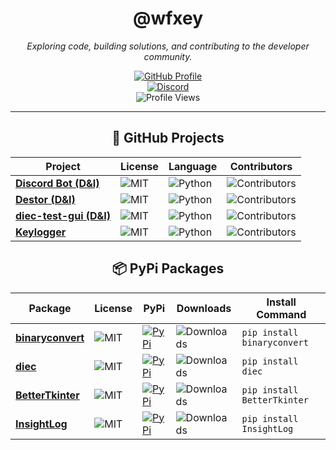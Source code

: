 <div align="center">

# @wfxey

*Exploring code, building solutions, and contributing to the developer community.*

[![GitHub Profile](https://img.shields.io/badge/GitHub-Profile-blue?logo=github&style=flat-square)](https://github.com/wfxey)  
[![Discord](https://img.shields.io/badge/Discord-5865F2?style=flat&logo=discord&logoColor=white)](https://discord.gg/rfrMnA4XCc)  
![Profile Views](https://komarev.com/ghpvc/?username=wfxey&color=red&style=flat-square)

---

## 📂 GitHub Projects

| **Project**                          | **License** | **Language** | **Contributors** |
|--------------------------------------|-------------|--------------|------------------|
| [**Discord Bot (D&I)**](https://github.com/D-I-Projects/Discord-Bot) | ![MIT](https://img.shields.io/badge/License-MIT-blue)       | ![Python](https://img.shields.io/badge/Python-3670A0?style=flat&logo=python&logoColor=fff) | ![Contributors](https://img.shields.io/github/contributors-anon/D-I-Projects/Discord-Bot) |
| [**Destor (D&I)**](https://github.com/D-I-Projects/Destor) | ![MIT](https://img.shields.io/badge/License-MIT-blue) | ![Python](https://img.shields.io/badge/Python-3670A0?style=flat&logo=python&logoColor=fff) | ![Contributors](https://img.shields.io/github/contributors-anon/D-I-Projects/Destor) |
| [**diec-test-gui (D&I)**](https://github.com/Eldritchy/diec-test-gui) | ![MIT](https://img.shields.io/badge/License-MIT-blue) | ![Python](https://img.shields.io/badge/Python-3670A0?style=flat&logo=python&logoColor=fff) | ![Contributors](https://img.shields.io/github/contributors-anon/Eldritchy/diec-test-gui) |
| [**Keylogger**](https://github.com/wfxey/Keylogger) | ![MIT](https://img.shields.io/badge/License-MIT-blue) | ![Python](https://img.shields.io/badge/Python-3670A0?style=flat&logo=python&logoColor=fff) | ![Contributors](https://img.shields.io/github/contributors-anon/wfxey/Keylogger) |


## 📦 PyPi Packages

| **Package** | **License** | **PyPi** | **Downloads** | **Install Command**                |
|-------------|-------------|----------|---------------|-------------------------------------|
| [**binaryconvert**](https://github.com/wfxey/binaryconvert) | ![MIT](https://img.shields.io/badge/License-MIT-blue) | [![PyPi](https://img.shields.io/badge/PyPi%20Link-FFFF00)](https://pypi.org/project/binaryconvert/) | ![Downloads](https://static.pepy.tech/badge/binaryconvert) | `pip install binaryconvert` |
| [**diec**](https://github.com/D-I-Projects/diec) | ![MIT](https://img.shields.io/badge/License-MIT-blue) | [![PyPi](https://img.shields.io/badge/PyPi%20Link-FFFF00)](https://pypi.org/project/diec/) | ![Downloads](https://static.pepy.tech/badge/diec) | `pip install diec` |
| [**BetterTkinter**](https://github.com/Eldritchy/BetterTkinter) | ![MIT](https://img.shields.io/badge/License-MIT-blue) | [![PyPi](https://img.shields.io/badge/PyPi%20Link-FFFF00)](https://pypi.org/project/BetterTkinter/) | ![Downloads](https://static.pepy.tech/badge/bettertkinter) | `pip install BetterTkinter` |
| [**InsightLog**](https://github.com/Eldritchy/InsightLog) | ![MIT](https://img.shields.io/badge/License-MIT-blue) | [![PyPi](https://img.shields.io/badge/PyPi%20Link-FFFF00)](https://pypi.org/project/InsightLog/) | ![Downloads](https://static.pepy.tech/badge/InsightLog) | `pip install InsightLog` |
